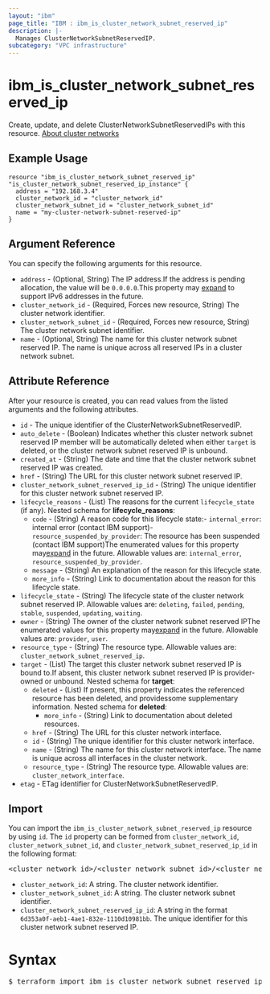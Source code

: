 ```yaml
---
layout: "ibm"
page_title: "IBM : ibm_is_cluster_network_subnet_reserved_ip"
description: |-
  Manages ClusterNetworkSubnetReservedIP.
subcategory: "VPC infrastructure"
---
```


# ibm_is_cluster_network_subnet_reserved_ip

Create, update, and delete ClusterNetworkSubnetReservedIPs with this resource. [About cluster networks](https://cloud.ibm.com/docs/vpc?topic=vpc-about-cluster-network)

## Example Usage

```hcl
resource "ibm_is_cluster_network_subnet_reserved_ip" "is_cluster_network_subnet_reserved_ip_instance" {
  address = "192.168.3.4"
  cluster_network_id = "cluster_network_id"
  cluster_network_subnet_id = "cluster_network_subnet_id"
  name = "my-cluster-network-subnet-reserved-ip"
}
```

## Argument Reference

You can specify the following arguments for this resource.

- `address` - (Optional, String) The IP address.If the address is pending allocation, the value will be `0.0.0.0`.This property may [expand](https://cloud.ibm.com/apidocs/vpc#property-value-expansion) to support IPv6 addresses in the future.
- `cluster_network_id` - (Required, Forces new resource, String) The cluster network identifier.
- `cluster_network_subnet_id` - (Required, Forces new resource, String) The cluster network subnet identifier.
- `name` - (Optional, String) The name for this cluster network subnet reserved IP. The name is unique across all reserved IPs in a cluster network subnet.

## Attribute Reference

After your resource is created, you can read values from the listed arguments and the following attributes.

- `id` - The unique identifier of the ClusterNetworkSubnetReservedIP.
- `auto_delete` - (Boolean) Indicates whether this cluster network subnet reserved IP member will be automatically deleted when either `target` is deleted, or the cluster network subnet reserved IP is unbound.
- `created_at` - (String) The date and time that the cluster network subnet reserved IP was created.
- `href` - (String) The URL for this cluster network subnet reserved IP.
- `cluster_network_subnet_reserved_ip_id` - (String) The unique identifier for this cluster network subnet reserved IP.
- `lifecycle_reasons` - (List) The reasons for the current `lifecycle_state` (if any).
	Nested schema for **lifecycle_reasons**:
	- `code` - (String) A reason code for this lifecycle state:- `internal_error`: internal error (contact IBM support)- `resource_suspended_by_provider`: The resource has been suspended (contact IBM  support)The enumerated values for this property may[expand](https://cloud.ibm.com/apidocs/vpc#property-value-expansion) in the future. Allowable values are: `internal_error`, `resource_suspended_by_provider`.
	- `message` - (String) An explanation of the reason for this lifecycle state.
	- `more_info` - (String) Link to documentation about the reason for this lifecycle state.
- `lifecycle_state` - (String) The lifecycle state of the cluster network subnet reserved IP. Allowable values are: `deleting`, `failed`, `pending`, `stable`, `suspended`, `updating`, `waiting`.
- `owner` - (String) The owner of the cluster network subnet reserved IPThe enumerated values for this property may[expand](https://cloud.ibm.com/apidocs/vpc#property-value-expansion) in the future. Allowable values are: `provider`, `user`. 
- `resource_type` - (String) The resource type. Allowable values are: `cluster_network_subnet_reserved_ip`.
- `target` - (List) The target this cluster network subnet reserved IP is bound to.If absent, this cluster network subnet reserved IP is provider-owned or unbound.
	Nested schema for **target**:
	- `deleted` - (List) If present, this property indicates the referenced resource has been deleted, and providessome supplementary information.
	Nested schema for **deleted**:
		- `more_info` - (String) Link to documentation about deleted resources.
	- `href` - (String) The URL for this cluster network interface.
	- `id` - (String) The unique identifier for this cluster network interface.
	- `name` - (String) The name for this cluster network interface. The name is unique across all interfaces in the cluster network.
	- `resource_type` - (String) The resource type. Allowable values are: `cluster_network_interface`. 
- `etag` - ETag identifier for ClusterNetworkSubnetReservedIP.

## Import

You can import the `ibm_is_cluster_network_subnet_reserved_ip` resource by using `id`.
The `id` property can be formed from `cluster_network_id`, `cluster_network_subnet_id`, and `cluster_network_subnet_reserved_ip_id` in the following format:

<pre>
&lt;cluster_network_id&gt;/&lt;cluster_network_subnet_id&gt;/&lt;cluster_network_subnet_reserved_ip_id&gt;
</pre>
- `cluster_network_id`: A string. The cluster network identifier.
- `cluster_network_subnet_id`: A string. The cluster network subnet identifier.
- `cluster_network_subnet_reserved_ip_id`: A string in the format `6d353a0f-aeb1-4ae1-832e-1110d10981bb`. The unique identifier for this cluster network subnet reserved IP.

# Syntax
<pre>
$ terraform import ibm_is_cluster_network_subnet_reserved_ip.is_cluster_network_subnet_reserved_ip &lt;cluster_network_id&gt;/&lt;cluster_network_subnet_id&gt;/&lt;cluster_network_subnet_reserved_ip_id&gt;
</pre>
